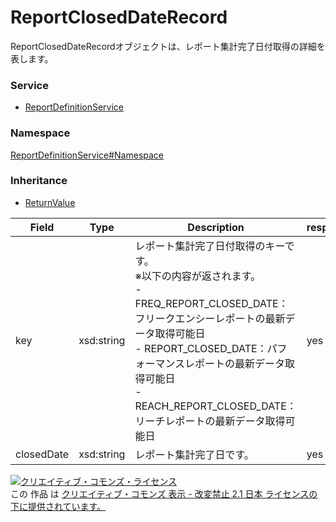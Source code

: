

# ReportClosedDateRecord

ReportClosedDateRecordオブジェクトは、レポート集計完了日付取得の詳細を表します。

### Service

+ [ReportDefinitionService](../../services/ReportDefinitionService.md)

### Namespace

[ReportDefinitionService#Namespace](../../services/ReportDefinitionService.md#namespace)

### Inheritance

+ [ReturnValue](../Common/ReturnValue.md)

| Field | Type | Description | response |
| ----- | ---- | ----------- | -------- |
| key | xsd:string | レポート集計完了日付取得のキーです。<br>※以下の内容が返されます。<br>- FREQ_REPORT_CLOSED_DATE：フリークエンシーレポートの最新データ取得可能日<br>- REPORT_CLOSED_DATE：パフォーマンスレポートの最新データ取得可能日<br>- REACH_REPORT_CLOSED_DATE：リーチレポートの最新データ取得可能日<br> | yes | |
| closedDate | xsd:string | レポート集計完了日です。 | yes | |

<a rel="license" href="http://creativecommons.org/licenses/by-nd/2.1/jp/"><img alt="クリエイティブ・コモンズ・ライセンス" style="border-width:0" src="https://i.creativecommons.org/l/by-nd/2.1/jp/88x31.png" /></a><br />この 作品 は <a rel="license" href="http://creativecommons.org/licenses/by-nd/2.1/jp/">クリエイティブ・コモンズ 表示 - 改変禁止 2.1 日本 ライセンスの下に提供されています。</a>
